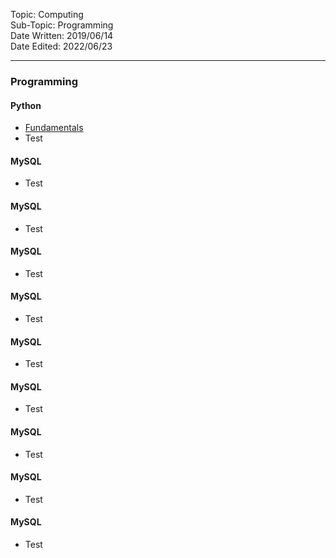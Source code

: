 Topic: Computing<br>
Sub-Topic: Programming<br>
Date Written: 2019/06/14<br>
Date Edited: 2022/06/23<br>

---

### Programming

#### Python

- [Fundamentals](/com_program/com_program_python.md?id=Fundamentals)<br>
- Test

#### MySQL

- Test

#### MySQL

- Test

#### MySQL

- Test

#### MySQL

- Test

#### MySQL

- Test

#### MySQL

- Test

#### MySQL

- Test
  
#### MySQL

- Test

#### MySQL

- Test